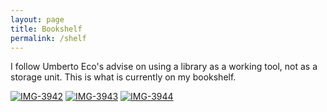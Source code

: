```yaml
---
layout: page
title: Bookshelf
permalink: /shelf
---
```

I follow Umberto Eco's advise on using a library as a working tool, not as a storage unit. This is what is currently on my bookshelf. 


<div type="flex">
</div>


<div class="image-container">
<a href="https://ibb.co/bWktbrc"><img src="https://i.ibb.co/SszSfKF/IMG-3942.jpg" alt="IMG-3942" border="0"></a>
<a href="https://ibb.co/2sZp3n9"><img src="https://i.ibb.co/X3YGx2Q/IMG-3943.jpg" alt="IMG-3943" border="0"></a>
<a href="https://ibb.co/TkzcC1Q"><img src="https://i.ibb.co/Y3v2rX5/IMG-3944.jpg" alt="IMG-3944" border="0"></a>
</div>